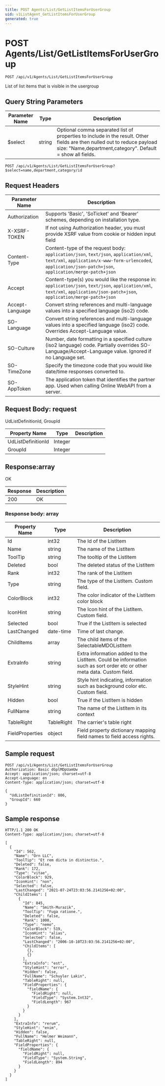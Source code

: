 ```yaml
---
title: POST Agents/List/GetListItemsForUserGroup
uid: v1ListAgent_GetListItemsForUserGroup
generated: true
---
```


# POST Agents/List/GetListItemsForUserGroup

```http
POST /api/v1/Agents/List/GetListItemsForUserGroup
```

List of list items that is visible in the usergroup







## Query String Parameters

| Parameter Name | Type |  Description |
|----------------|------|--------------|
| $select | string |  Optional comma separated list of properties to include in the result. Other fields are then nulled out to reduce payload size: "Name,department,category". Default = show all fields. |

```http
POST /api/v1/Agents/List/GetListItemsForUserGroup?$select=name,department,category/id
```


## Request Headers

| Parameter Name | Description |
|----------------|-------------|
| Authorization  | Supports 'Basic', 'SoTicket' and 'Bearer' schemes, depending on installation type. |
| X-XSRF-TOKEN   | If not using Authorization header, you must provide XSRF value from cookie or hidden input field |
| Content-Type | Content-type of the request body: `application/json`, `text/json`, `application/xml`, `text/xml`, `application/x-www-form-urlencoded`, `application/json-patch+json`, `application/merge-patch+json` |
| Accept         | Content-type(s) you would like the response in: `application/json`, `text/json`, `application/xml`, `text/xml`, `application/json-patch+json`, `application/merge-patch+json` |
| Accept-Language | Convert string references and multi-language values into a specified language (iso2) code. |
| SO-Language | Convert string references and multi-language values into a specified language (iso2) code. Overrides Accept-Language value. |
| SO-Culture | Number, date formatting in a specified culture (iso2 language) code. Partially overrides SO-Language/Accept-Language value. Ignored if no Language set. |
| SO-TimeZone | Specify the timezone code that you would like date/time responses converted to. |
| SO-AppToken | The application token that identifies the partner app. Used when calling Online WebAPI from a server. |

## Request Body: request 

UdListDefinitionId, GroupId 

| Property Name | Type |  Description |
|----------------|------|--------------|
| UdListDefinitionId | Integer |  |
| GroupId | Integer |  |

## Response:array

OK

| Response | Description |
|----------------|-------------|
| 200 | OK |

### Response body: array

| Property Name | Type |  Description |
|----------------|------|--------------|
| Id | int32 | The Id of the ListItem |
| Name | string | The name of the ListItem |
| ToolTip | string | The tooltip of the ListItem |
| Deleted | bool | The deleted status of the ListItem |
| Rank | int32 | The rank of the ListItem |
| Type | string | The type of the ListItem. Custom field. |
| ColorBlock | int32 | The color indicator of the ListItem color block |
| IconHint | string | The Icon hint of the ListItem. Custom field. |
| Selected | bool | True if the ListItem is selected |
| LastChanged | date-time | Time of last change. |
| ChildItems | array | The child items of the SelectableMDOListItem |
| ExtraInfo | string | Extra information added to the ListItem. Could be information such as sort order etc or other meta data. Custom field. |
| StyleHint | string | Style hint indicating, information such as background color etc. Custom field. |
| Hidden | bool | True if the ListItem is hidden |
| FullName | string | The name of the ListItem in its context |
| TableRight | TableRight | The carrier's table right |
| FieldProperties | object | Field property dictionary mapping field names to field access rights. |

## Sample request

```http!
POST /api/v1/Agents/List/GetListItemsForUserGroup
Authorization: Basic dGplMDpUamUw
Accept: application/json; charset=utf-8
Accept-Language: en
Content-Type: application/json; charset=utf-8

{
  "UdListDefinitionId": 806,
  "GroupId": 660
}
```

## Sample response

```http_
HTTP/1.1 200 OK
Content-Type: application/json; charset=utf-8

[
  {
    "Id": 562,
    "Name": "Orn LLC",
    "ToolTip": "Et rem dicta in distinctio.",
    "Deleted": false,
    "Rank": 172,
    "Type": "vitae",
    "ColorBlock": 929,
    "IconHint": "non",
    "Selected": false,
    "LastChanged": "2021-07-24T23:03:56.2141256+02:00",
    "ChildItems": [
      {
        "Id": 845,
        "Name": "Smith-Murazik",
        "ToolTip": "Fuga ratione.",
        "Deleted": false,
        "Rank": 1000,
        "Type": "nemo",
        "ColorBlock": 519,
        "IconHint": "alias",
        "Selected": false,
        "LastChanged": "2006-10-10T23:03:56.2141256+02:00",
        "ChildItems": [
          {},
          {}
        ],
        "ExtraInfo": "est",
        "StyleHint": "error",
        "Hidden": false,
        "FullName": "Schuyler Lakin",
        "TableRight": null,
        "FieldProperties": {
          "fieldName": {
            "FieldRight": null,
            "FieldType": "System.Int32",
            "FieldLength": 967
          }
        }
      }
    ],
    "ExtraInfo": "rerum",
    "StyleHint": "enim",
    "Hidden": false,
    "FullName": "Helmer Weimann",
    "TableRight": null,
    "FieldProperties": {
      "fieldName": {
        "FieldRight": null,
        "FieldType": "System.String",
        "FieldLength": 894
      }
    }
  }
]
```